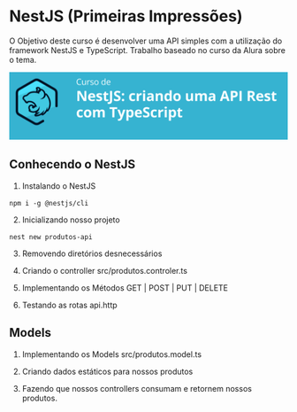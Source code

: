 # NestJS (Primeiras Impressões)

O Objetivo deste curso é desenvolver uma API simples com a utilização do framework NestJS e TypeScript. Trabalho baseado no curso da Alura sobre o tema.

![](assets/images/titulo.png)

## Conhecendo o NestJS

1. Instalando o NestJS
  ```
  npm i -g @nestjs/cli
  ```

2. Inicializando nosso projeto
  ```
  nest new produtos-api
  ```

3. Removendo diretórios desnecessários

4. Criando o controller src/produtos.controler.ts

5. Implementando os Métodos GET | POST | PUT | DELETE

6. Testando as rotas api.http

## Models

1. Implementando os Models src/produtos.model.ts

2. Criando dados estáticos para nossos produtos

3. Fazendo que nossos controllers consumam e retornem nossos produtos.